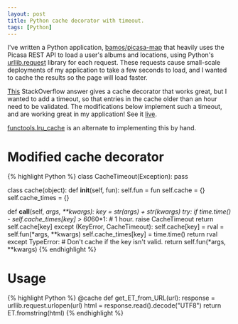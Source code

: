 ```yaml
---
layout: post
title: Python cache decorator with timeout.
tags: [Python]
---
```


I've written a Python application, [bamos/picasa-map][picasa-map]
that heavily uses the Picasa REST API to load a user's albums and locations,
using Python's [urllib.request][url-req] library for each request.
These requests cause small-scale deployments of my application
to take a few seconds to load, and I wanted to cache the results
so the page will load faster.

[This][so] StackOverflow answer gives a cache decorator that works great,
but I wanted to add a timeout, so that entries in the cache older
than an hour need to be validated.
The modifications below implement such a timeout,
and are working great in my application!
See it [live][picasa-map-heroku].

[functools.lru_cache](https://docs.python.org/3/library/functools.html#functools.lru_cache)
is an alternate to implementing this by hand.

# Modified cache decorator
{% highlight Python %}
class CacheTimeout(Exception): pass

class cache(object):
  def __init__(self, fun):
    self.fun = fun
    self.cache = {}
    self.cache_times = {}

  def __call__(self, *args, **kwargs):
    key  = str(args) + str(kwargs)
    try:
      if time.time() - self.cache_times[key] > 60*60*1: # 1 hour.
        raise CacheTimeout
      return self.cache[key]
    except (KeyError, CacheTimeout):
      self.cache[key] = rval = self.fun(*args, **kwargs)
      self.cache_times[key] = time.time()
      return rval
    except TypeError: # Don't cache if the key isn't valid.
      return self.fun(*args, **kwargs)
{% endhighlight %}

# Usage
{% highlight Python %}
@cache
def get_ET_from_URL(url):
  response = urllib.request.urlopen(url)
  html = response.read().decode("UTF8")
  return ET.fromstring(html)
{% endhighlight %}

[picasa-map]: https://github.com/bamos/picasa-map
[picasa-map-heroku]: http://picasa-map.herokuapp.com
[url-req]: http://docs.python.org/3.3/library/urllib.request.html#module-urllib.request
[so]: http://stackoverflow.com/a/149917/1381755
